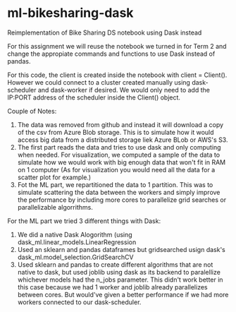 # ml-bikesharing-dask
Reimplementation of Bike Sharing DS notebook using Dask instead  

For this assignment we will reuse the notebook we turned in for Term 2 and change the appropiate commands and functions to use Dask instead of pandas.  

For this code, the client is created inside the notebook with client = Client(). However we could connect to a cluster created manually using dask-scheduler and dask-worker if desired. We would only need to add the IP:PORT address of the scheduler inside the Client() object.  

Couple of Notes:  
1) The data was removed from github and instead it will download a copy of the csv from Azure Blob storage. This is to simulate how it would access big data from a distributed storage liek Azure BLob or AWS's S3.  
2) The first part reads the data and tries to use dask and only computing when needed. For visualization, we computed a sample of the data to simulate how we would work with big enough data that won't fit in RAM on 1 computer (As for visualization you would need all the data for a scatter plot for example.)  
3) Fot the ML part, we repartitioned the data to 1 partition. This was to simulate scattering the data between the workers and simply improve the performance by including more cores to parallelize grid searches or parallelizable algorrithms.  

For the ML part we tried 3 different things with Dask:
1) We did a native Dask Alogorithm (using dask_ml.linear_models.LinearRegression  
2) Used an sklearn and pandas dataframes but gridsearched usign dask's dask_ml.model_selection.GridSearchCV  
3) Used sklearn and pandas to create different algorithms that are not native to dask, but used joblib using dask as its backend to paralellize whichever models had the n_jobs parameter. This didn't work better in this case because we had 1 worker and joblib already parallelizes between cores. But would've given a better performance if we had more workers connected to our dask-scheduler.
